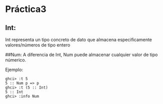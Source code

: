 # Práctica3

## Int:
Int representa un tipo  concreto de dato que almacena especificamente valores/números de tipo entero

##Num:
A diferencia de Int, Num puede almacenar cualquier valor de tipo númerico.

Ejemplo:

    ghci> :t 5
    5 :: Num p => p
    ghci> :t (5 :: Int)
    5 :: Int
    ghci> :info Num

